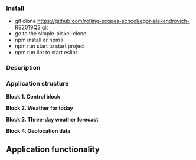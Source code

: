 ### Install
- git clone https://github.com/rolling-scopes-school/egor-alexandrovich-RS2019Q3.git
- go to the simple-piskel-clone
- npm install or npm i
- npm run start to start project
- npm run lint to start eslint

### Description

### Application structure



**Block 1. Control block**



**Block 2. Weather for today**



**Block 3. Three-day weather forecast**



**Block 4. Geolocation data**



## Application functionality

